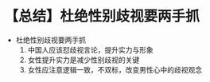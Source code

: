 # 【总结】杜绝性别歧视要两手抓

-   杜绝性别歧视要两手抓
    1.  中国人应该怼歧视言论，提升实力与形象
    2.  女性提升实力是减少性别歧视的关键
    3.  女性应注意逻辑一致，不双标，改变男性心中的歧视观念